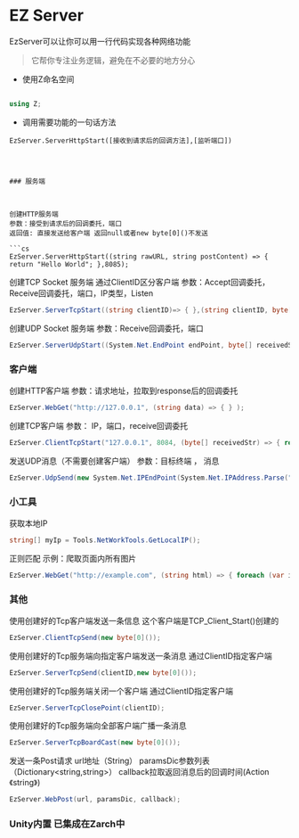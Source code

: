 # EZ Server

EzServer可以让你可以用一行代码实现各种网络功能 
> 它帮你专注业务逻辑，避免在不必要的地方分心


* 使用Z命名空间

```cs

using Z;

```
* 调用需要功能的一句话方法
```
EzServer.ServerHttpStart([接收到请求后的回调方法],[监听端口])
```
```



### 服务端



创建HTTP服务端 
参数：接受到请求后的回调委托，端口
返回值: 直接发送给客户端 返回null或者new byte[0]()不发送

```cs
EzServer.ServerHttpStart((string rawURL, string postContent) => { return "Hello World"; },8085); 
```

创建TCP Socket 服务端 通过ClientID区分客户端
参数：Accept回调委托，Receive回调委托，端口，IP类型，Listen

```cs
EzServer.ServerTcpStart((string clientID)=> { },(string clientID, byte[] receivedStr) => { return new byte[0]()}, 8084); 
```


创建UDP Socket 服务端
参数：Receive回调委托，端口
```cs
EzServer.ServerUdpStart((System.Net.EndPoint endPoint, byte[] receivedStr) => { return new byte[0](); }, 8083);
```



### 客户端



创建HTTP客户端
参数：请求地址，拉取到response后的回调委托
```cs
EzServer.WebGet("http://127.0.0.1", (string data) => { } ); 
```

创建TCP客户端
参数： IP，端口，receive回调委托
```cs
EzServer.ClientTcpStart("127.0.0.1", 8084, (byte[] receivedStr) => { return new byte[0](); }); 
```


发送UDP消息（不需要创建客户端）
参数：目标终端 ， 消息
```cs
EzServer.UdpSend(new System.Net.IPEndPoint(System.Net.IPAddress.Parse("127.0.0.1"), 8083), new byte[0](); );
```




### 小工具



获取本地IP

```cs
string[] myIp = Tools.NetWorkTools.GetLocalIP();
```


正则匹配
示例：爬取页面内所有图片

```cs
EzServer.WebGet("http://example.com", (string html) => { foreach (var item in Tools.RegEx.FindAll(html, "<img src=\"", "\"", false)) { Console.WriteLine(item); } }); 
```


### 其他

使用创建好的Tcp客户端发送一条信息 这个客户端是TCP_Client_Start()创建的

```cs
EzServer.ClientTcpSend(new byte[0]());
```

使用创建好的Tcp服务端向指定客户端发送一条消息 通过ClientID指定客户端

```cs
EzServer.ServerTcpSend(clientID,new byte[0]());
```

使用创建好的Tcp服务端关闭一个客户端 通过ClientID指定客户端

```cs
EzServer.ServerTcpClosePoint(clientID);
```

使用创建好的Tcp服务端向全部客户端广播一条消息

```cs
EzServer.ServerTcpBoardCast(new byte[0]());
```

发送一条Post请求 url地址（String） paramsDic参数列表（Dictionary<string,string>） callback拉取返回消息后的回调时间(Action《string》)
  
```cs
EzServer.WebPost(url, paramsDic, callback);
```



### Unity内置 已集成在Zarch中


